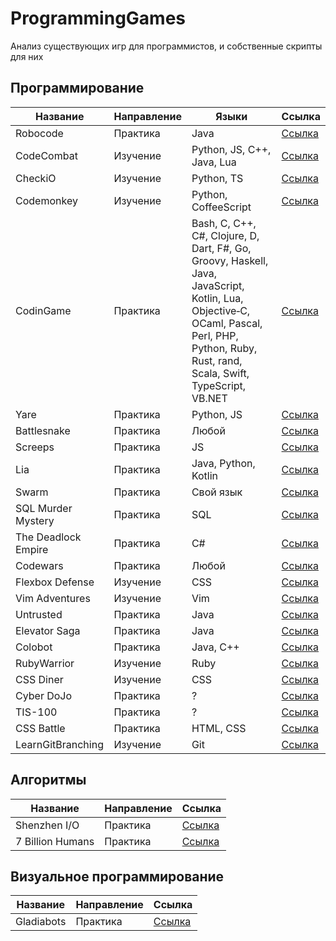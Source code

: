 # ProgrammingGames
Анализ существующих игр для программистов, и собственные скрипты для них

## Программирование
| Название | Направление | Языки | Ссылка |
|---|---|---|---|
| Robocode | Практика | Java | [Ссылка](https://robocode.sourceforge.io/) |
| CodeCombat | Изучение | Python, JS, C++, Java, Lua | [Ссылка](https://codecombat.com/) |
| CheckiO | Изучение | Python, TS | [Ссылка](https://checkio.org/) |
| Codemonkey | Изучение | Python, CoffeeScript | [Ссылка](https://www.codemonkey.com/) |
| CodinGame | Практика | Bash, C, C++, C#, Clojure, D, Dart, F#, Go, Groovy, Haskell, Java, JavaScript, Kotlin, Lua, Objective‑C, OCaml, Pascal, Perl, PHP, Python, Ruby, Rust, rand, Scala, Swift, TypeScript, VB.NET | [Ссылка](https://www.codingame.com/start/) |
| Yare | Практика | Python, JS | [Ссылка](https://yare.io/) |
| Battlesnake | Практика | Любой | [Ссылка](https://play.battlesnake.com/) |
| Screeps | Практика | JS | [Ссылка](https://screeps.com/) |
| Lia | Практика | Java, Python, Kotlin | [Ссылка](https://www.liagame.com/) |
| Swarm | Практика | Свой язык | [Ссылка](https://github.com/swarm-game/swarm) |
| SQL Murder Mystery | Практика | SQL | [Ссылка](https://mystery.knightlab.com/) |
| The Deadlock Empire | Практика | C# | [Ссылка](https://deadlockempire.github.io/) |
| Codewars | Практика | Любой | [Ссылка](https://www.codewars.com/) |
| Flexbox Defense | Изучение | CSS | [Ссылка](http://www.flexboxdefense.com/) |
| Vim Adventures | Изучение | Vim | [Ссылка](https://vim-adventures.com/) |
| Untrusted | Практика | Java | [Ссылка](https://untrustedgame.com/) |
| Elevator Saga | Практика | Java | [Ссылка](https://play.elevatorsaga.com/) |
| Colobot | Практика | Java, C++ | [Ссылка](https://colobot.info/) |
| RubyWarrior | Изучение | Ruby | [Ссылка](https://github.com/ryanb/ruby-warrior) |
| CSS Diner | Изучение | CSS | [Ссылка](https://flukeout.github.io/) |
| Cyber DoJo | Практика | ? | [Ссылка](https://github.com/cyber-dojo/cyber-dojo) |
| TIS-100 | Практика | ? | [Ссылка](https://store.steampowered.com/app/370360/TIS100/) |
| CSS Battle | Практика | HTML, CSS | [Ссылка](https://cssbattle.dev/) |
| LearnGitBranching | Изучение | Git | [Ссылка](https://learngitbranching.js.org/?locale=ru_RU) |

## Алгоритмы
| Название | Направление | Ссылка |
|---|---|---|
| Shenzhen I/O | Практика | [Ссылка](https://store.steampowered.com/app/504210/SHENZHEN_IO/) |
| 7 Billion Humans | Практика | [Ссылка](https://store.steampowered.com/app/792100/7_Billion_Humans/) |

## Визуальное программирование
| Название | Направление | Ссылка |
|---|---|---|
| Gladiabots | Практика | [Ссылка](https://gladiabots.com/) |

